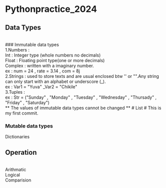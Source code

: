 # Pythonpractice_2024
## Data Types 
<br>
### Immutable data types 
<br>
1.Numbers :
<br>
Int : Integer type (whole numbers no decimals)
<br>
Float : Floating point type(one or more decimals)
<br>
Complex : written with a imaginary number.
<br>
ex : 
num = 24 ,
rate = 3.14 ,
com = 8j
<br>
2.Strings : used to store texts and  are usual enclosed btw '' or "".Any string can only start with an alphabet or underscore (_). 
<br>
ex :
Var1 = "Yuva"
_Var2 = "Chikile"
<br>
3.Tuples :
<br>
ex :
Str = ("Sunday" , "Monday" , "Tuesday" , "Wednesday" , "Thursady" , "Friday" , "Saturday")
<br>
** The values of immutable data types cannot be changed **
# List #
This is my first commit.
  







###

### Mutable data types 
Dictionaries 

## Operation ##
<br>
Arithmatic 
<br>
Logical
<br>
Comparision